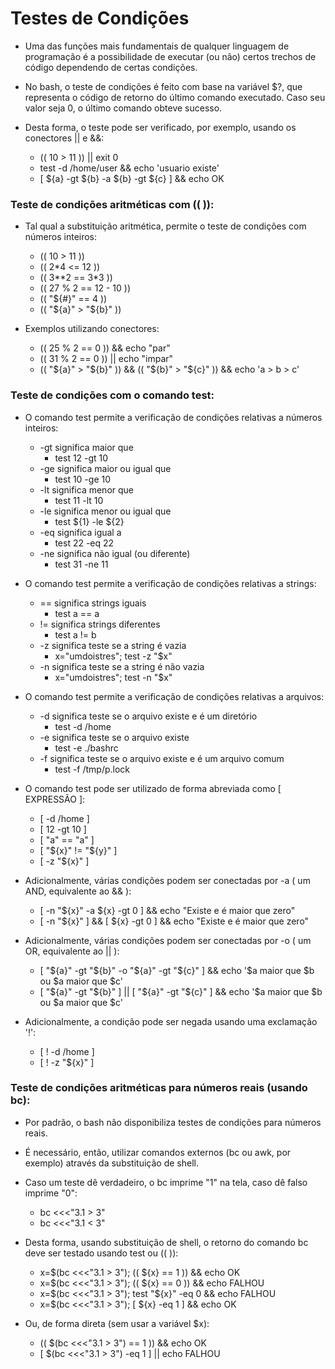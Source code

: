 # Testes de Condições

* Uma das funções mais fundamentais de qualquer linguagem de programação é a possibilidade de executar (ou não) certos trechos de código dependendo de certas condições.

* No bash, o teste de condições é feito com base na variável $?, que representa o código de retorno do último comando executado. Caso seu valor seja 0, o último comando obteve sucesso.

* Desta forma, o teste pode ser verificado, por exemplo, usando os conectores || e &&:
    * (( 10 > 11 )) || exit 0
    * test -d /home/user && echo 'usuario existe'
    * [ ${a} -gt ${b} -a ${b} -gt ${c} ] && echo OK


### Teste de condições aritméticas com ((  )):

* Tal qual a substituição aritmética, permite o teste de condições com números inteiros:
    * (( 10 > 11 ))
    * (( 2*4 <= 12 ))
    * (( 3**2 == 3*3 ))
    * (( 27 % 2 == 12 - 10 ))
    * (( "${#}" == 4 ))
    * (( "${a}" > "${b}" ))

* Exemplos utilizando conectores:
    * (( 25 % 2 == 0 )) && echo "par"
    * (( 31 % 2 == 0 )) || echo "impar"
    * (( "${a}" > "${b}" )) && (( "${b}" > "${c}" )) && echo 'a > b > c'


### Teste de condições com o comando test:

* O comando test permite a verificação de condições relativas a números inteiros:
    * -gt significa maior que
        * test 12 -gt 10
    * -ge significa maior ou igual que
        * test 10 -ge 10    
    * -lt significa menor que
        * test 11 -lt 10
    * -le significa menor ou igual que
        * test ${1} -le ${2}    
    * -eq significa igual a
        * test 22 -eq 22    
    * -ne significa não igual (ou diferente)
        * test 31 -ne 11

* O comando test permite a verificação de condições relativas a strings:
    * == significa strings iguais
        * test a == a
    * != significa strings diferentes
        * test a != b
    * -z significa teste se a string é vazia
        * x="umdoistres"; test -z "$x"
    * -n significa teste se a string é não vazia
        * x="umdoistres"; test -n "$x"

* O comando test permite a verificação de condições relativas a arquivos:
    * -d significa teste se o arquivo existe e é um diretório
        * test -d /home
    * -e significa teste se o arquivo existe
        * test -e ./bashrc
    * -f significa teste se o arquivo existe e é um arquivo comum
        * test -f /tmp/p.lock

* O comando test pode ser utilizado de forma abreviada como [ EXPRESSÃO ]:
    * [ -d /home ]
    * [ 12 -gt 10 ]
    * [ "a" == "a" ]
    * [ "${x}" != "${y}" ]
    * [ -z "${x}" ]
    
* Adicionalmente, várias condições podem ser conectadas por -a ( um AND, equivalente ao && ):
    * [ -n "${x}" -a ${x} -gt 0 ] && echo "Existe e é maior que zero"
    * [ -n "${x}" ] && [ ${x} -gt 0 ] && echo "Existe e é maior que zero"
    
* Adicionalmente, várias condições podem ser conectadas por -o ( um OR, equivalente ao || ):
    * [ "${a}" -gt "${b}" -o "${a}" -gt "${c}" ] && echo '$a maior que $b ou $a maior que $c'
    * [ "${a}" -gt "${b}" ] || [ "${a}" -gt "${c}" ] && echo '$a maior que $b ou $a maior que $c'
    
* Adicionalmente, a condição pode ser negada usando uma exclamação '!':
    * [ ! -d /home ]
    * [ ! -z "${x}" ]


### Teste de condições aritméticas para números reais (usando bc):
    
* Por padrão, o bash não disponibiliza testes de condições para números reais.

* É necessário, então, utilizar comandos externos (bc ou awk, por exemplo) através da substituição de shell.

* Caso um teste dê verdadeiro, o bc imprime "1" na tela, caso dê falso imprime "0":
    * bc <<<"3.1 > 3"
    * bc <<<"3.1 < 3"

* Desta forma, usando substituição de shell, o retorno do comando bc deve ser testado usando test ou (( )):
    * x=$(bc <<<"3.1 > 3"); (( ${x} == 1 )) && echo OK
    * x=$(bc <<<"3.1 > 3"); (( ${x} == 0 )) && echo FALHOU
    * x=$(bc <<<"3.1 > 3"); test "${x}" -eq 0 && echo FALHOU
    * x=$(bc <<<"3.1 > 3"); [ ${x} -eq 1 ] && echo OK

* Ou, de forma direta (sem usar a variável $x):
    * (( $(bc <<<"3.1 > 3") == 1 )) && echo OK
    * [ $(bc <<<"3.1 > 3") -eq 1 ] || echo FALHOU    

